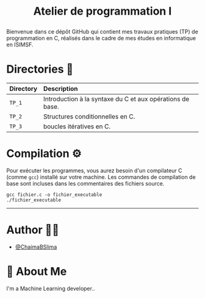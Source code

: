  <h1><p align="center"> Atelier de programmation I </h1></p></font>

Bienvenue dans ce dépôt GitHub qui contient mes travaux pratiques (TP) de programmation en C, réalisés dans le cadre de mes études en informatique en ISIMSF.

# Directories :open_file_folder:

| Directory |  Description             |
| :-------- |  :------------------------- |
| `TP_1` | Introduction à la syntaxe du C et aux opérations de base.  |
| `TP_2` | Structures conditionnelles en C.  |
| `TP_3` | boucles itératives en C. |

# Compilation :gear:

Pour exécuter les programmes, vous aurez besoin d'un compilateur C (comme `gcc`) installé sur votre machine. Les commandes de compilation de base sont incluses dans les commentaires des fichiers source.

```
gcc fichier.c -o fichier_executable
./fichier_executable
```

***
# Author :woman_technologist:

- [@ChaimaBSlima](https://github.com/ChaimaBSlima)


# 🚀 About Me
I'm a Machine Learning developer..  